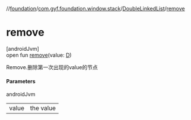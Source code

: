 //[foundation](../../../index.md)/[com.gyf.foundation.window.stack](../index.md)/[DoubleLinkedList](index.md)/[remove](remove.md)

# remove

[androidJvm]\
open fun [remove](remove.md)(value: [D](index.md))

Remove.删除第一次出现的value的节点

#### Parameters

androidJvm

| | |
|---|---|
| value | the value |
